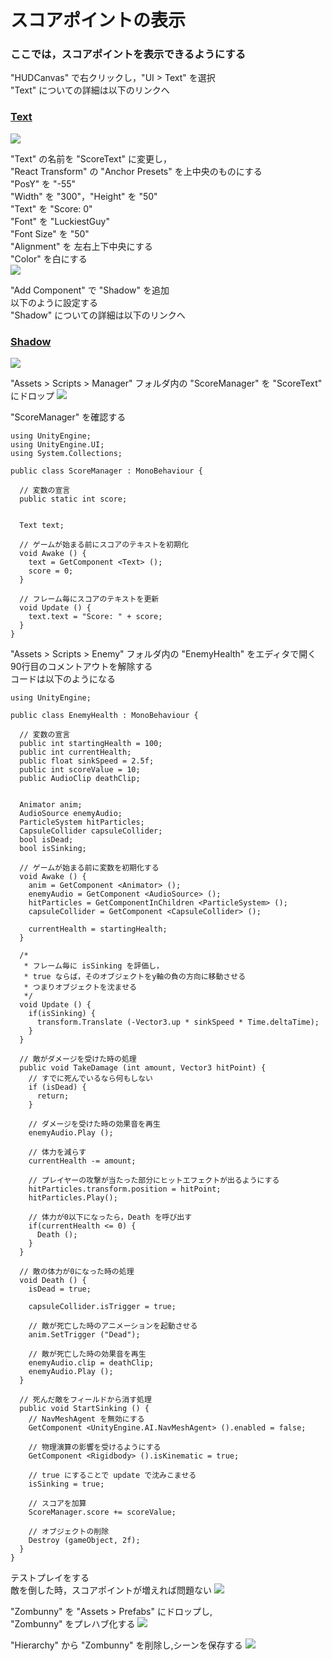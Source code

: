 # スコアポイントの表示
### ここでは，スコアポイントを表示できるようにする
"HUDCanvas" で右クリックし，"UI > Text" を選択<br>
"Text" についての詳細は以下のリンクへ
### [Text](https://docs.unity3d.com/ja/2017.3/Manual/script-Text.html)
<img src="../img/Scoring-points/create-ui-text.png">

"Text" の名前を "ScoreText" に変更し，<br>
"React Transform" の "Anchor Presets" を上中央のものにする<br>
"PosY" を "-55"<br>
"Width" を "300"，"Height" を "50"<br>
"Text" を "Score: 0"<br>
"Font" を "LuckiestGuy"<br>
"Font Size" を "50"<br>
"Alignment" を 左右上下中央にする<br>
"Color" を白にする<br>
<img src="../img/Scoring-points/score-text-param.png">

"Add Component" で "Shadow" を追加<br>
以下のように設定する<br>
"Shadow" についての詳細は以下のリンクへ
### [Shadow](https://docs.unity3d.com/ja/2017.3/Manual/script-Shadow.html)
<img src="../img/Scoring-points/add-component-shadow.png">

"Assets > Scripts > Manager" フォルダ内の "ScoreManager" を "ScoreText" にドロップ
<img src="../img/Scoring-points/drop-score-manager.png">

"ScoreManager" を確認する
```
using UnityEngine;
using UnityEngine.UI;
using System.Collections;

public class ScoreManager : MonoBehaviour {

  // 変数の宣言
  public static int score;


  Text text;

  // ゲームが始まる前にスコアのテキストを初期化
  void Awake () {
    text = GetComponent <Text> ();
    score = 0;
  }

  // フレーム毎にスコアのテキストを更新
  void Update () {
    text.text = "Score: " + score;
  }
}
```

"Assets > Scripts > Enemy" フォルダ内の "EnemyHealth" をエディタで開く<br>
90行目のコメントアウトを解除する<br>
コードは以下のようになる
```
using UnityEngine;

public class EnemyHealth : MonoBehaviour {
  
  // 変数の宣言
  public int startingHealth = 100;
  public int currentHealth;
  public float sinkSpeed = 2.5f;
  public int scoreValue = 10;
  public AudioClip deathClip;


  Animator anim;
  AudioSource enemyAudio;
  ParticleSystem hitParticles;
  CapsuleCollider capsuleCollider;
  bool isDead;
  bool isSinking;

  // ゲームが始まる前に変数を初期化する
  void Awake () {
    anim = GetComponent <Animator> ();
    enemyAudio = GetComponent <AudioSource> ();
    hitParticles = GetComponentInChildren <ParticleSystem> ();
    capsuleCollider = GetComponent <CapsuleCollider> ();

    currentHealth = startingHealth;
  }

  /* 
   * フレーム毎に isSinking を評価し，
   * true ならば，そのオブジェクトをy軸の負の方向に移動させる
   * つまりオブジェクトを沈ませる
   */ 
  void Update () {
    if(isSinking) {
      transform.Translate (-Vector3.up * sinkSpeed * Time.deltaTime);
    }
  }

  // 敵がダメージを受けた時の処理
  public void TakeDamage (int amount, Vector3 hitPoint) {
    // すでに死んでいるなら何もしない
    if (isDead) {
      return;
    }

    // ダメージを受けた時の効果音を再生
    enemyAudio.Play ();

    // 体力を減らす
    currentHealth -= amount;
      
    // プレイヤーの攻撃が当たった部分にヒットエフェクトが出るようにする
    hitParticles.transform.position = hitPoint;
    hitParticles.Play();

    // 体力が0以下になったら，Death を呼び出す
    if(currentHealth <= 0) {
      Death ();
    }
  }

  // 敵の体力が0になった時の処理
  void Death () {
    isDead = true;

    capsuleCollider.isTrigger = true;

    // 敵が死亡した時のアニメーションを起動させる
    anim.SetTrigger ("Dead");

    // 敵が死亡した時の効果音を再生
    enemyAudio.clip = deathClip;
    enemyAudio.Play ();
  }

  // 死んだ敵をフィールドから消す処理
  public void StartSinking () {
    // NavMeshAgent を無効にする
    GetComponent <UnityEngine.AI.NavMeshAgent> ().enabled = false;

    // 物理演算の影響を受けるようにする
    GetComponent <Rigidbody> ().isKinematic = true;

    // true にすることで update で沈みこませる
    isSinking = true;

    // スコアを加算
    ScoreManager.score += scoreValue;

    // オブジェクトの削除
    Destroy (gameObject, 2f);
  }
}
```

テストプレイをする<br>
敵を倒した時，スコアポイントが増えれば問題ない
<img src="../img/Scoring-points/test-play.png">

"Zombunny" を "Assets > Prefabs" にドロップし,<br>
"Zombunny" をプレハブ化する
<img src="../img/Scoring-points/drop-zombunny.png">

"Hierarchy" から "Zombunny" を削除し,シーンを保存する
<img src="../img/Scoring-points/delete-zombunny.png">

